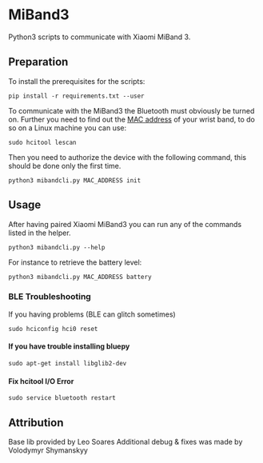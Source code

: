 # MiBand3
Python3 scripts to communicate with Xiaomi MiBand 3.

## Preparation
To install the prerequisites for the scripts:

```
pip install -r requirements.txt --user
```

To communicate with the MiBand3 the Bluetooth must obviously be turned on.
Further you need to find out the [MAC address](https://en.wikipedia.org/wiki/MAC_address) of your wrist band, to do so on a Linux machine you can use:

```
sudo hcitool lescan
```

Then you need to authorize the device with the following command, this should be done only the first time.

```
python3 mibandcli.py MAC_ADDRESS init
```

## Usage
After having paired Xiaomi MiBand3 you can run any of the commands listed in the helper.

```
python3 mibandcli.py --help
```

For instance to retrieve the battery level:

```
python3 mibandcli.py MAC_ADDRESS battery
```

### BLE Troubleshooting

If you having problems (BLE can glitch sometimes)

```
sudo hciconfig hci0 reset
```

#### If you have trouble installing bluepy

```
sudo apt-get install libglib2-dev
```


#### Fix hcitool I/O Error

```
sudo service bluetooth restart
```

## Attribution
Base lib provided by Leo Soares
Additional debug & fixes was made by Volodymyr Shymanskyy
